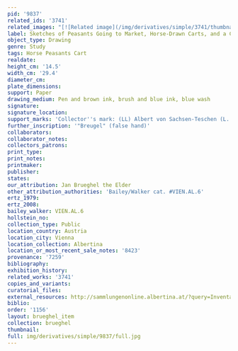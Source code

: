 ```yaml
---
pid: '9837'
related_ids: '3741'
related_images: "[![Related image](/img/derivatives/simple/3741/thumbnail.jpg)](/brughel/3741)"
label: Sketches of Peasants Going to Market, Horse-Drawn Carts, and a Cutler
object_type: Drawing
genre: Study
tags: Horse Peasants Cart
realdate: 
height_cm: '14.5'
width_cm: '29.4'
diameter_cm: 
plate_dimensions: 
support: Paper
drawing_medium: Pen and brown ink, brush and blue ink, blue wash
signature: 
signature_location: 
support_marks: 'Collector''s mark: (LL) Albert von Sachsen-Teschen (L. 174)'
further_inscription: '"Breugel" (false hand)'
collaborators: 
collaborator_notes: 
collectors_patrons: 
print_type: 
print_notes: 
printmaker: 
publisher: 
states: 
our_attribution: Jan Brueghel the Elder
other_attribution_authorities: 'Bailey/Walker cat. #VIEN.AL.6'
ertz_1979: 
ertz_2008: 
bailey_walker: VIEN.AL.6
hollstein_no: 
collection_type: Public
location_country: Austria
location_city: Vienna
location_collection: Albertina
location_or_most_recent_sale_notes: '8423'
provenance: '7259'
bibliography: 
exhibition_history: 
related_works: '3741'
copies_and_variants: 
curatorial_files: 
external_resources: http://sammlungenonline.albertina.at/?query=Inventarnummer%3D%5B8423%5D&showtype=record
biblio: 
order: '1156'
layout: brueghel_item
collection: brueghel
thumbnail: 
full: img/derivatives/simple/9837/full.jpg
---
```

